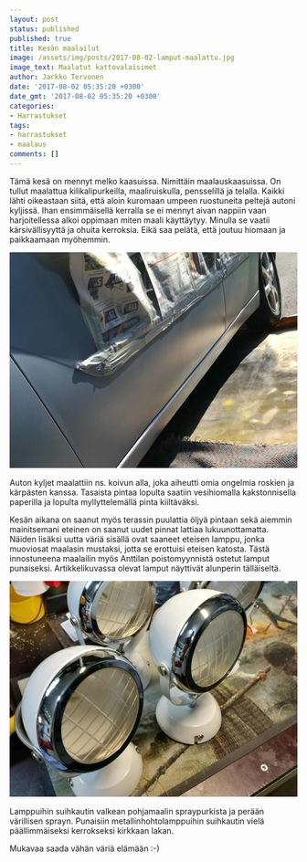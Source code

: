 ```yaml
---
layout: post
status: published
published: true
title: Kesän maalailut
image: /assets/img/posts/2017-08-02-lamput-maalattu.jpg
image_text: Maalatut kattovalaisimet
author: Jarkko Tervonen
date: '2017-08-02 05:35:20 +0300'
date_gmt: '2017-08-02 05:35:20 +0300'
categories:
- Harrastukset
tags:
- harrastukset
- maalaus
comments: []
---
```


Tämä kesä on mennyt melko kaasuissa. Nimittäin maalauskaasuissa. On tullut maalattua kilikalipurkeilla, maaliruiskulla, pensselillä ja telalla. Kaikki lähti oikeastaan siitä, että aloin kuromaan umpeen ruostuneita peltejä autoni kyljissä. Ihan ensimmäisellä kerralla se ei mennyt aivan nappiin vaan harjoitellessa alkoi oppimaan miten maali käyttäytyy. Minulla se vaatii kärsivällisyyttä ja ohuita kerroksia. Eikä saa pelätä, että joutuu hiomaan ja paikkaamaan myöhemmin.

<amp-img src="/assets/img/posts/2017-08-02-ford-focus-maalaus.jpg" alt="Ford Focusin kyljet saavat lähes virheettömän pinnan" width="4" height="3" layout="responsive">
  <noscript><img src="/assets/img/posts/2017-08-02-ford-focus-maalaus.jpg" alt="Ford Focusin kyljet saavat lähes virheettömän pinnan" /></noscript>
</amp-img>

Auton kyljet maalattiin ns. koivun alla, joka aiheutti omia ongelmia roskien ja kärpästen kanssa. Tasaista pintaa lopulta saatiin vesihiomalla kakstonnisella paperilla ja lopulta myllyttelemällä pinta kiiltäväksi.

Kesän aikana on saanut myös terassin puulattia öljyä pintaan sekä aiemmin mainitsemani eteinen on saanut uudet pinnat lattiaa lukuunottamatta. Näiden lisäksi uutta väriä sisällä ovat saaneet eteisen lamppu, jonka muoviosat maalasin mustaksi, jotta se erottuisi eteisen katosta. Tästä innostuneena maalailin myös Anttilan poistomyynnistä ostetut lamput punaiseksi. Artikkelikuvassa olevat lamput näyttivät alunperin tälläiseltä.

<amp-img src="/assets/img/posts/2017-08-02-lamput-alkup.jpg" alt="Alkuperäiset lamput" width="4" height="3" layout="responsive">
  <noscript><img src="/assets/img/posts/2017-08-02-lamput-alkup.jpg" alt="Alkuperäiset lamput" /></noscript>
</amp-img>

Lamppuihin suihkautin valkean pohjamaalin spraypurkista ja perään värillisen sprayn. Punaisiin metallinhohtolamppuihin suihkautin vielä päällimmäiseksi kerrokseksi kirkkaan lakan.

Mukavaa saada vähän väriä elämään :-)
